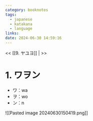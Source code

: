 ```yaml
---
category: booknotes
tags:
  - japanese
  - katakana
  - language
links: 
date: 2024-06-30 14:59:16
---
```

<< [[9. ヤユヨ]] | >>

# 1. ワヲン

- ワ：wa
- ヲ：wo
- ン：n

![[Pasted image 20240630150419.png]]